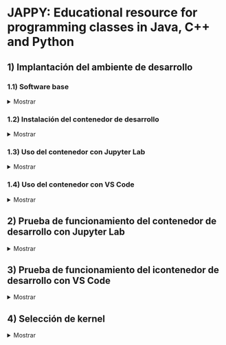 # JAPPY: Educational resource for programming classes in  Java,  C++ and Python


## 1) Implantación del ambiente de desarrollo

### 1.1) Software base

<details>
<summary>Mostrar</summary>

Los ejemplos y las tareas de la asignatura se realizarán utilizando `VS Code` como herramienta de desarrollo y Docker como tecnología de infraestructura. Para lograr esto, en su computador deberá instalar:

* [VS Code](https://code.visualstudio.com)
* [Docker desktop](https://docs.docker.com/get-docker/)
* [GitHub CLI](https://github.com/cli/cli#installation) *(Opcional)*


**Observación**: Se recomienda que en la instalación de `VS Code`, se seleccione la opción **Agregar opción Abrir con VS Code** a archivos y directorios. Esta opción está sólo disponible en forma nativa para la versión de Windows. Si utiliza MacOSX, deberá seguir las instrucciones que se detallan a continuación.

><details>
><summary>Opción "Abrir en VS Code" en MacOSX</summary>
>
>- Abrir Automator
>- Crear un nuevo documento
>- Seleccionar "Acción rápida"
>- Configura "FLujo de trabajo recibe el actual" a `archivos o carpetas` en `cualquier aplicaciòn`
>- Agregar la acción `Ejecutar el script shell` 
>- configurar "Shell" al que utilizan normalmente (p.e. `/bin/bash`)
>- Configurar "Pasar datos de entrada" a `como argumentos`
>- En la sección del código del script, escribir:
><pre>
>   for f in "$@"; do
>     open -a 'Visual Studio Code' "$@"
>   done
></pre>
>- Salvar como  `Abrir en VS Code`
></details>

</details>

### 1.2) Instalación del contenedor de desarrollo 

<details>
<summary>Mostrar</summary>

Para instalar el contenedor de desarrollo, es suficiente tener los archivos `.devcontainer.json` y `docker-compose.yml` dentro de una carpeta. Este ejemplo muestra la obtención de estos archivos a través de la clonación de un repositorio determinado.

1) Crear una carpeta y abrir un terminal dentro de esa carpeta:

<figure>
    <div align="center" width="80%">
        <img width="80%" src="https://raw.githubusercontent.com/g-courses/jappy.rc/refs/heads/main/imgs/classroom/paso01.png" alt=""/>
        <br />
        <figure-caption>Figura 1.2.1 Ejemplo de creación de carpeta "clases" y el terminal respectivo.</figure-caption>
    </div>
</figure>

<br />

2) Clone este repositorio:

```
git clone https://github.com/g-courses/jappy.classroom.git
```

<figure>
    <div align="center" width="80%">
        <img width="80%" src="https://raw.githubusercontent.com/g-courses/jappy.rc/refs/heads/main/imgs/classroom/paso02-01.png" alt=""/>
        <br />
        <figure-caption>Figura 1.2.2a Clonación a través del comando git.</figure-caption>
    </div>    
</figure>

<br />


Debe verificar que los archivos `.devcontainer.json` y `docker-compose.yml` estén en el directorio creado:

<figure>
    <div align="center" width="80%">
        <img width="60%" src="https://raw.githubusercontent.com/g-courses/jappy.rc/refs/heads/main/imgs/classroom/paso02-02.png" alt=""/>
        <br />
        <figure-caption>Figura 1.2.2b Verificación de los archivos de configuración del ambiente de desarrollo.</figure-caption>
    </div>    
</figure>

<br />

</details>

### 1.3) Uso del contenedor con Jupyter Lab

<details>
<summary>Mostrar</summary>

Partiendo del paso 2) de la sección 1.2), abra un terminal en la carpeta `jappy.classroom`.

<figure>
     <div align="center" width="80%">
        <img width="80%" src="https://raw.githubusercontent.com/g-courses/jappy.rc/refs/heads/main/imgs/classroom/jupyter01.png" alt=""/>
        <br />
        <figure-caption>Figura 1.3.1. Terminal abierto en la carpeta *jappy.classroom* del repositorio clonado en el punto 1.2).</figure-caption>
    </div>
</figure>

<br />

Luego, inicie el contenedor con el comando `docker compose up -d`.

<figure>
     <div align="center" width="80%">
        <img width="80%" src="https://raw.githubusercontent.com/g-courses/jappy.rc/refs/heads/main/imgs/classroom/jupyter02.png" alt=""/>
        <br />
        <figure-caption>Figura 1.3.2. Inicio del contenedor a través de Docker Compose.</figure-caption>
    </div>
</figure>

<br />

Una vez iniciado, puede ingresar con su navegador web de preferencia a la URL `http://localhost:8888`. Se mostrará el acceso al servidor Jupyter Lab.

<figure>
     <div align="center" width="80%">
        <img width="80%" src="https://raw.githubusercontent.com/g-courses/jappy.rc/refs/heads/main/imgs/classroom/jupyter03.png" alt=""/>
        <br />
        <figure-caption>Figura 1.3.3. Servidor Jupyter Lab iniciado en el contenedor de desarrollo.</figure-caption>
    </div>
</figure>

<br />

</details>

### 1.4) Uso del contenedor con VS Code

<details>
<summary>Mostrar</summary>

En este caso, el software `VS Code` inicia el contenedor revisando el contenido del archivo `.devcontainer.json` y `docker-compose.yml`.

1) En el explorador de archivos, seleccione `Abrir con VS Code` en el menú contextual de la carpeta `codes_examples`.

<figure>
     <div align="center" width="80%">
        <img width="80%" src="https://raw.githubusercontent.com/g-courses/jappy.rc/refs/heads/main/imgs/classroom/paso03.png" alt=""/>
        <br />
        <figure-caption>Figura 1.4.1 Selección opción "Abrir con VS Code" en el caso de MacOSX.</figure-caption>
    </div>
</figure>

<br />


2) Una vez que `VS Code` se ejecute, mostrará un aviso como el de la Figura 1.4.2. Seleccione **Volver a abrir en el contenedor**.

<figure>
    <div align="center" width="80%">
        <img src="https://raw.githubusercontent.com/g-courses/jappy.rc/refs/heads/main/imgs/classroom/paso04.png" alt=""/>
        <br />
        <figure-caption>Figura 1.4.2 VS Code avisa que encontró una configuración de un contenedor de desarrollo, por lo que es necesario abrir nuevamente la carpeta con esta opción.</figure-caption>
    </div>
</figure>

<br />

3) Si el aviso anterior desaparece, entonces seleccione el complemento "Explorador remoto" y abra la carpeta en el contenedor de desarrollo de la asignatura.

<figure>
    <div align="center" width="80%">
    <img width="80%" src="https://raw.githubusercontent.com/g-courses/jappy.rc/refs/heads/main/imgs/classroom/paso05.png" alt=""/>
    <br />
    <figure-caption>Figura 1.4.3 Abrir la carpeta en un contenedor de desarrollo. Esta opción abrirá y ejectura el contenedor de desarrollo de la asignatura.</figure-caption>
    </div>
</figure>

<br />

4) Una vez realizado el paso 2 ó 3, `VS Code` pasa por distinto estados, tal como muestran en la Figura 1.4.4. El primer paso la primera vez se puede demorar debido a que tiene que bajar la imagen del contenedor, cuyo tamaño es de aproximadamente 10 GB.

<figure>
    <div align="center" width="80%">
        <img width="60%" src="https://raw.githubusercontent.com/g-courses/jappy.rc/refs/heads/main/imgs/classroom/paso06.png" alt=""/>
        <br />
        <figure-caption>Figura 1.4.4 En la esquina inferior derecha VS Code muestra el estado de preparación del ambiente de desarrollo.</figure-caption>
    </div>
</figure>

<br />

5) Una vez que la imagen está configurada, `VS Code` tendrá una apariencia similar a la que se muestra en la Figura 1.4.5.

<figure>
    <div align="center" width="100%">
        <img src="https://raw.githubusercontent.com/g-courses/jappy.rc/refs/heads/main/imgs/classroom/paso07.png" alt=""/>
        <br />
        <figure-caption>Figura 1.4.5 Ambiente de desarrollo instalado con éxito. En la sección *WORKSPACE* debe estar las carpetas que se localizan dentro de la carpeta `workpace` en el host.</figure-caption>
    </div>
</figure>

<br />

</details>

## 2) Prueba de funcionamiento del contenedor de desarrollo con Jupyter Lab

<details>
<summary>Mostrar</summary>

Ingrese al directorio `workspace/notebook-examples` y seleccione el archivo `python_nb.ipynb`.

<figure>
     <div align="center" width="80%">
        <img width="100%" src="https://raw.githubusercontent.com/g-courses/jappy.rc/refs/heads/main/imgs/classroom/jupyter04.png" alt=""/>
        <br />
        <figure-caption>Figura 2.1 Cuaderno Jupyter de prueba.</figure-caption>
    </div>
</figure>

<br />

Finalmente, presione `Ejecutar todo` (botón `P` en la Figura 1.3.4). El cuaderno Jupyter debe mostrar un mensaje `Hola mundo`, un grafico sencillo y un diagrama UML. Si lo anterior se cumple, el servidor Jupyter Lab está operando.

>Nota: El kernel del cuaderno se puede cambiar presionando la sección `K` que se muestra en la Figura 1.3.4.


</details>


## 3) Prueba de funcionamiento del icontenedor de desarrollo con VS Code

<details>
<summary>Mostrar</summary>

El contenedor de desarrollo tiene todo lo necesario para el desarrollo de la asignatura: compilador de `C++` y `Java` e intérprete de `Python`. Además, tiene los complementos de `VS Code` para facilitar la codificación en estos lenguajes. Se debe destacar que **no es necesario que estas herramientas estén instaladas en su computador**. Esto ya está resuelto a nivel del contenedor de desarrollo.

1) Seleccione la carpeta `notebook-examples` y luego el archvo `python_nb.ipynb`, tal como se muestra en la Figura 3.1.

<figure>
    <div align="center" width="80%">
        <img src="https://raw.githubusercontent.com/g-courses/jappy.rc/refs/heads/main/imgs/classroom/func01.png" alt=""/>
        <br />
        <figure-caption>Figura 3.1 Selección de carpetas en el contenedor de desarrollo.</figure-caption>
    </div>
</figure>

<br />

2) Para ejecutar el notebook, es necesario seleccionar un kernel apropiado. Se debe recordar que se debe seleccionar uno que **esté instalado en el contenedor**.


3) Finalmente, presione `Ejecutar todo`. El cuaderno Jupyter debe mostrar un mensaje `Hola mundo`, un grafico sencillo y un diagrama UML. Si lo anterior se cumple, el servidor Jupyter está operando y su ambiente de desarrollo esta listo.

</details>

## 4) Selección de kernel

<details>
<summary>Mostrar</summary>

Para seleccionar un kernel, debe hacer click en el botón `Seleccionar el kernel` en el sector superior derecho de VS Code. Tras seleccionar `Servidor de Jupyter existente`, se debe ingresar la URL del servidor jupyter instalado en el contenedor (`http://localhost:8888`). Debido a que esta es una dirección no segura, se debe aceptar explícitamente la conexión. Estos pasos se muestran en la Figura 4.1.

<figure>
    <div align="center" width="80%">
        <img src="https://raw.githubusercontent.com/g-courses/jappy.rc/refs/heads/main/imgs/classroom/kernel01.png" alt=""/>
        <br />
        <figure-caption>Figura 4.1 Pasos iniciales para seleccionar un kernel en el contenedor.</figure-caption>
    </div>
</figure>

<br />

 Luego de aceptar la conexión no segura, se puede cambiar el nombre que VS Code usará para referenciar el servidor jupyter. En la Figura 4.2, muestra que el nombre por omisión `localhost` se cambia a uno más representativo, como `jappy_server`.

<figure>
    <div align="center" width="100%">
        <img width="80%" src="https://raw.githubusercontent.com/g-courses/jappy.rc/refs/heads/main/imgs/classroom/kernel02.png" alt=""/>
        <br />
        <figure-caption>Figura 4.2 Cambio del nombre lógico del servidor jupyter del contenedor.</figure-caption>
    </div>
</figure>

<br />

Finalmente, se selecciona el kernel a utilizar.

<figure>
    <div align="center" width="80%">
        <img width="80%" src="https://raw.githubusercontent.com/g-courses/jappy.rc/refs/heads/main/imgs/classroom/kernel03.png" alt=""/>
        <br />
        <figure-caption>Figura 4.3 Selección del kernel que se utilizará en el cuaderno jupyter.</figure-caption>
    </div>
</figure>

Una vez finalizado esto pasos, los otros kernels se pueden seleccionar escogiendo el servidor `jappy_server` creado.

</details>
